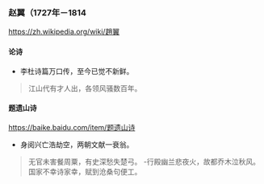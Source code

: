 ### 赵翼（1727年－1814
https://zh.wikipedia.org/wiki/趙翼
#### 论诗
- 李杜诗篇万口传，至今已觉不新鲜。
>江山代有才人出，各领风骚数百年。
#### 题遗山诗
https://baike.baidu.com/item/题遗山诗
- 身阅兴亡浩劫空，两朝文献一衰翁。
>无官未害餐周粟，有史深愁失楚弓。
-行殿幽兰悲夜火，故都乔木泣秋风。
>国家不幸诗家幸，赋到沧桑句便工。